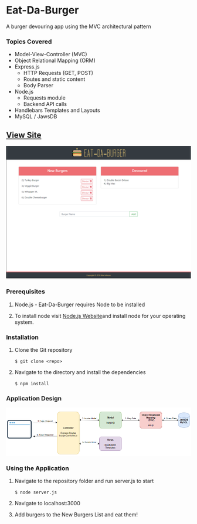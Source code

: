 # Eat-Da-Burger
A burger devouring app using the MVC architectural pattern

### Topics Covered
* Model-View-Controller (MVC)
* Object Relational Mapping (ORM)
* Express.js
    * HTTP Requests (GET, POST)
    * Routes and static content
    * Body Parser
* Node.js
    * Requests module
    * Backend API calls
* Handlebars Templates and Layouts
* MySQL / JawsDB

## [View Site](https://ancient-dawn-11642.herokuapp.com/ "Eat-Da-Burger")


![Eat-Da-Burger Screenshot](samples/screenshot.png?raw=true "Eat-Da-Burger")


### Prerequisites
1. Node.js - Eat-Da-Burger requires Node to be installed

2. To install node visit [Node.js Website](https://nodejs.org/en/ "Node.js")and install node for your operating system.


### Installation
1. Clone the Git repository

   ```
   $ git clone <repo>
   ```
2. Navigate to the directory and install the dependencies 
   ```
   $ npm install
   ```
   
### Application Design
<p align="center">
   <img src="samples/architecture.png?raw=true" alt="Application Design" width="600px" align="center" />
</p>


### Using the Application
1. Navigate to the repository folder and run server.js to start

   ```
   $ node server.js
   ```

2. Navigate to localhost:3000

3. Add burgers to the New Burgers List and eat them!

   